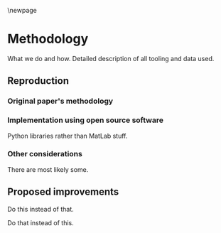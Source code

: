 \newpage
# Methodology
What we do and how. Detailed description of all tooling and data used.

## Reproduction

### Original paper's methodology

### Implementation using open source software
Python libraries rather than MatLab stuff.

### Other considerations
There are most likely some.

## Proposed improvements
Do this instead of that.

Do that instead of this.
